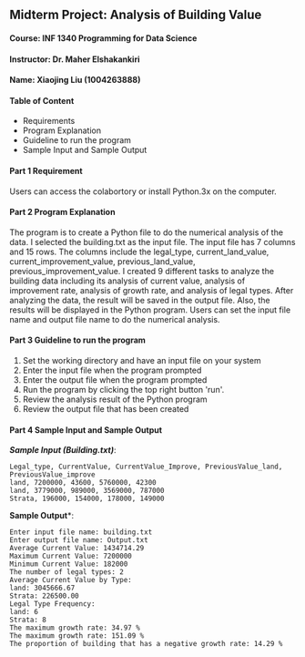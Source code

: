## Midterm Project: Analysis of Building Value 
#### Course: INF 1340 Programming for Data Science
#### Instructor: Dr. Maher Elshakankiri
#### Name: Xiaojing Liu (1004263888)

#### Table of Content
- Requirements
- Program Explanation
- Guideline to run the program 
- Sample Input and Sample Output


#### Part 1 Requirement
Users can access the colabortory or install Python.3x on the computer. 


#### Part 2 Program Explanation
The program is to create a Python file to do the numerical analysis of the data. I selected the building.txt as the input file. The input file has 7 columns and 15 rows. The columns include the legal_type, current_land_value, current_improvement_value, previous_land_value, previous_improvement_value. I created 9 different tasks to analyze the building data including its analysis of current value, analysis of improvement rate, analysis of growth rate, and analysis of legal types. After analyzing the data, the result will be saved in the output file. Also, the results will be displayed in the Python program. Users can set the input file name and output file name to do the numerical analysis. 


#### Part 3  Guideline to run the program 
1. Set the working directory and have an input file on your system
2. Enter the input file when the program prompted
3. Enter the output file when the program prompted
4. Run the program by clicking the top right button 'run'.
5. Review the analysis result of the Python program
6. Review the output file that has been created


#### Part 4 Sample Input and Sample Output
*****Sample Input (Building.txt)*****: 
```
Legal_type, CurrentValue, CurrentValue_Improve, PreviousValue_land, PreviousValue_improve
land, 7200000, 43600, 5760000, 42300
land, 3779000, 989000, 3569000, 787000
Strata, 196000, 154000, 178000, 149000
```

****Sample Output*****: 
```
Enter input file name: building.txt
Enter output file name: Output.txt
Average Current Value: 1434714.29
Maximum Current Value: 7200000
Minimum Current Value: 182000
The number of legal types: 2
Average Current Value by Type:
land: 3045666.67
Strata: 226500.00
Legal Type Frequency:
land: 6
Strata: 8
The maximum growth rate: 34.97 %
The maximum growth rate: 151.09 %
The proportion of building that has a negative growth rate: 14.29 %
```




















